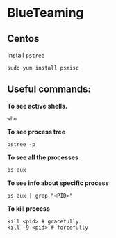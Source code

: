 # BlueTeaming

## Centos
Install `pstree`
```
sudo yum install psmisc
```

## Useful commands:
**To see active shells.**
```
who
```

**To see process tree**
```
pstree -p
```

**To see all the processes**
```
ps aux
```

**To see info about specific process**
```
ps aux | grep "<PID>"
```

**To kill process**
```
kill <pid> # gracefully
kill -9 <pid> # forcefully
```
